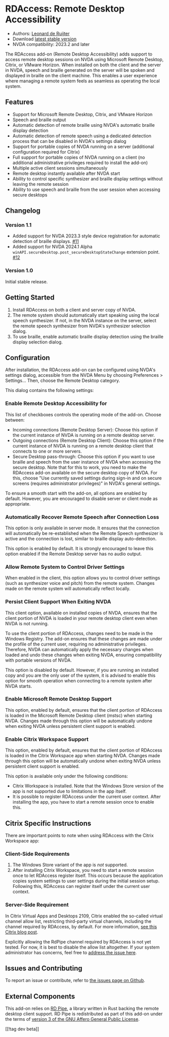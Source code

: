 # RDAccess: Remote Desktop Accessibility

* Authors: [Leonard de Ruijter][1]
* Download [latest stable version][2]
* NVDA compatibility: 2023.2 and later

The RDAccess add-on (Remote Desktop Accessibility) adds support to access remote desktop sessions on NVDA using Microsoft Remote Desktop, Citrix, or VMware Horizon.
When installed on both the client and the server in NVDA, speech and braille generated on the server will be spoken and displayed in braille on the client machine.
This enables a user experience where managing a remote system feels as seamless as operating the local system.

## Features

* Support for Microsoft Remote Desktop, Citrix, and VMware Horizon
* Speech and braille output
* Automatic detection of remote braille using NVDA's automatic braille display detection
* Automatic detection of remote speech using a dedicated detection process that can be disabled in NVDA's settings dialog
* Support for portable copies of NVDA running on a server (additional configuration required for Citrix)
* Full support for portable copies of NVDA running on a client (no additional administrative privileges required to install the add-on)
* Multiple active client sessions simultaneously
* Remote desktop instantly available after NVDA start
* Ability to control specific synthesizer and braille display settings without leaving the remote session
* Ability to use speech and braille from the user session when accessing secure desktops

## Changelog

### Version 1.1

- Added support for NVDA 2023.3 style device registration for automatic detection of braille displays. [#11](https://github.com/leonardder/rdAccess/pull/11)
- Added support for NVDA 2024.1 Alpha `winAPI.secureDesktop.post_secureDesktopStateChange` extension point. [#12](https://github.com/leonardder/rdAccess/pull/12)

### Version 1.0

Initial stable release.

## Getting Started

1. Install RDAccess on both a client and server copy of NVDA.
1. The remote system should automatically start speaking using the local speech synthesizer. If not, in the NVDA instance on the server, select the remote speech synthesizer from NVDA's synthesizer selection dialog.
1. To use braille, enable automatic braille display detection using the braille display selection dialog.

## Configuration

After installation, the RDAccess add-on can be configured using NVDA's settings dialog, accessible from the NVDA Menu by choosing Preferences > Settings...
Then, choose the Remote Desktop category.

This dialog contains the following settings:

### Enable Remote Desktop Accessibility for

This list of checkboxes controls the operating mode of the add-on. Choose between:

* Incoming connections (Remote Desktop Server): Choose this option if the current instance of NVDA is running on a remote desktop server.
* Outgoing connections (Remote Desktop Client): Choose this option if the current instance of NVDA is running on a remote desktop client that connects to one or more servers.
* Secure Desktop pass-through: Choose this option if you want to use braille and speech from the user instance of NVDA when accessing the secure desktop. Note that for this to work, you need to make the RDAccess add-on available on the secure desktop copy of NVDA. For this, choose "Use currently saved settings during sign-in and on secure screens (requires administrator privileges)" in NVDA's general settings.

To ensure a smooth start with the add-on, all options are enabled by default. However, you are encouraged to disable server or client mode as appropriate.

### Automatically Recover Remote Speech after Connection Loss

This option is only available in server mode. It ensures that the connection will automatically be re-established when the Remote Speech synthesizer is active and the connection is lost, similar to braille display auto-detection.

This option is enabled by default. It is strongly encouraged to leave this option enabled if the Remote Desktop server has no audio output.

### Allow Remote System to Control Driver Settings

When enabled in the client, this option allows you to control driver settings (such as synthesizer voice and pitch) from the remote system. Changes made on the remote system will automatically reflect locally.

### Persist Client Support When Exiting NVDA

This client option, available on installed copies of NVDA, ensures that the client portion of NVDA is loaded in your remote desktop client even when NVDA is not running.

To use the client portion of RDAccess, changes need to be made in the Windows Registry.
The add-on ensures that these changes are made under the profile of the current user, requiring no administrative privileges.
Therefore, NVDA can automatically apply the necessary changes when loaded and undo these changes when exiting NVDA, ensuring compatibility with portable versions of NVDA.

This option is disabled by default. However, if you are running an installed copy and you are the only user of the system, it is advised to enable this option for smooth operation when connecting to a remote system after NVDA starts.

### Enable Microsoft Remote Desktop Support

This option, enabled by default, ensures that the client portion of RDAccess is loaded in the Microsoft Remote Desktop client (mstsc) when starting NVDA.
Changes made through this option will be automatically undone when exiting NVDA unless persistent client support is enabled.

### Enable Citrix Workspace Support

This option, enabled by default, ensures that the client portion of RDAccess is loaded in the Citrix Workspace app when starting NVDA.
Changes made through this option will be automatically undone when exiting NVDA unless persistent client support is enabled.

This option is available only under the following conditions:

* Citrix Workspace is installed. Note that the Windows Store version of the app is not supported due to limitations in the app itself.
* It is possible to register RDAccess under the current user context. After installing the app, you have to start a remote session once to enable this.

## Citrix Specific Instructions

There are important points to note when using RDAccess with the Citrix Workspace app:

### Client-Side Requirements

1. The Windows Store variant of the app is *not* supported.
1. After installing Citrix Workspace, you need to start a remote session once to let RDAccess register itself. This occurs because the application copies system settings to user settings during the initial session setup. Following this, RDAccess can register itself under the current user context.

### Server-Side Requirement

In Citrix Virtual Apps and Desktops 2109, Citrix enabled the so-called virtual channel allow list, restricting third-party virtual channels, including the channel required by RDAccess, by default.
For more information, [see this Citrix blog post](https://www.citrix.com/blogs/2021/10/14/virtual-channel-allow-list-now-enabled-by-default/).

Explicitly allowing the RdPipe channel required by RDAccess is not yet tested. For now, it is best to disable the allow list altogether. If your system administrator has concerns, feel free to [address the issue here][3].

## Issues and Contributing

To report an issue or contribute, refer to [the issues page on Github][4].

## External Components

This add-on relies on [RD Pipe][5], a library written in Rust backing the remote desktop client support.
RD Pipe is redistributed as part of this add-on under the terms of [version 3 of the GNU Affero General Public License][6].

[[!tag dev beta]]

[1]: https://github.com/leonardder/

[2]: https://www.nvaccess.org/addonStore/legacy?file=rdAccess

[3]: https://github.com/leonardder/rdAccess/issues/1

[4]: https://github.com/leonardder/rdAccess/issues

[5]: https://github.com/leonardder/rd_pipe-rs

[6]: https://github.com/leonardder/rd_pipe-rs/blob/master/LICENSE
